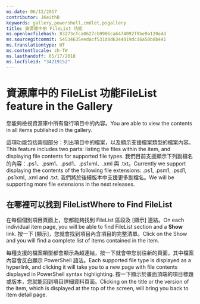 ```yaml
---
ms.date: 06/12/2017
contributor: JKeithB
keywords: gallery,powershell,cmdlet,psgallery
title: 資源庫中的 FileList 功能
ms.openlocfilehash: 83273cfca0627cb9906ca6474092f9be9a120e4d
ms.sourcegitcommit: 54534635eedacf531d8d6344019dc16a50b8b441
ms.translationtype: HT
ms.contentlocale: zh-TW
ms.lasthandoff: 05/17/2018
ms.locfileid: "34219152"
---
```

# <a name="filelist-feature-in-the-gallery"></a><span data-ttu-id="b49cb-103">資源庫中的 FileList 功能</span><span class="sxs-lookup"><span data-stu-id="b49cb-103">FileList feature in the Gallery</span></span>

<span data-ttu-id="b49cb-104">您能夠檢視資源庫中所有發行項目中的內容。</span><span class="sxs-lookup"><span data-stu-id="b49cb-104">You are able to view the contents in all items published in the gallery.</span></span>

<span data-ttu-id="b49cb-105">這項功能包括兩個部分：列出項目中的檔案，以及顯示支援檔案類型的檔案內容。</span><span class="sxs-lookup"><span data-stu-id="b49cb-105">This feature includes two parts: listing the files within the item, and displaying file contents for supported file types.</span></span> <span data-ttu-id="b49cb-106">我們目前支援顯示下列副檔名的內容：.ps1、.psm1、.psd1、.ps1xml、.xml 與 .txt。</span><span class="sxs-lookup"><span data-stu-id="b49cb-106">Currently we support displaying the contents of the following file extensions: .ps1, .psm1, .psd1, .ps1xml, .xml and .txt.</span></span> <span data-ttu-id="b49cb-107">我們將於後續版本中支援更多副檔名。</span><span class="sxs-lookup"><span data-stu-id="b49cb-107">We will be supporting more file extensions in the next releases.</span></span>

## <a name="where-to-find-filelist"></a><span data-ttu-id="b49cb-108">在哪裡可以找到 FileList</span><span class="sxs-lookup"><span data-stu-id="b49cb-108">Where to Find FileList</span></span>

<span data-ttu-id="b49cb-109">在每個個別項目頁面上，您都能夠找到 FileList 區段及 [顯示] 連結。</span><span class="sxs-lookup"><span data-stu-id="b49cb-109">On each individual item page, you will be able to find FileList section and a **Show** link.</span></span> <span data-ttu-id="b49cb-110">按一下 [顯示]，您就會找到項目內含項目的完整清單。</span><span class="sxs-lookup"><span data-stu-id="b49cb-110">Click on the Show and you will find a complete list of items contained in the item.</span></span>

<span data-ttu-id="b49cb-111">每種支援的檔案類型都會顯示為超連結，按一下就會帶您前往新的頁面，其中檔案內容會反白顯示 PowerShell 語法。</span><span class="sxs-lookup"><span data-stu-id="b49cb-111">Each supported file type is displayed as a hyperlink, and clicking it will take you to a new page with file contents displayed in PowerShell syntax highlighting.</span></span> <span data-ttu-id="b49cb-112">按一下顯示於畫面頂端的項目標題或版本，您就能回到項目詳細資料頁面。</span><span class="sxs-lookup"><span data-stu-id="b49cb-112">Clicking on the title or the version of the item, which is displayed at the top of the screen, will bring you back to item detail page.</span></span>